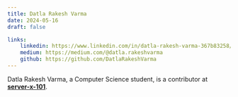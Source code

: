 ```yaml
---
title: Datla Rakesh Varma
date: 2024-05-16
draft: false

links: 
    linkedin: https://www.linkedin.com/in/datla-rakesh-varma-367b83258/
    medium: https://medium.com/@datla.rakeshvarma
    github: https://github.com/DatlaRakeshVarma
---
```


Datla Rakesh Varma, a Computer Science student, is a contributor at [**server-x-101**](https://github.com/server-x-101/).
